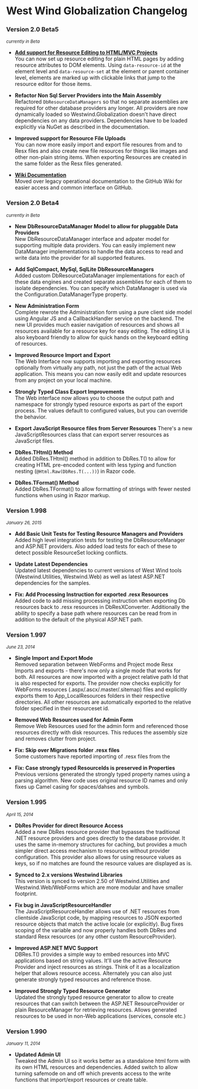 # West Wind Globalization Changelog

### Version 2.0 Beta5
<small><i>currently in Beta</i></small>

* **[Add support for Resource Editing to HTML/MVC Projects](https://github.com/RickStrahl/Westwind.Globalization/wiki/Interactive-Resource-Editing)**<br/>
You can now set up resource editing for plain HTML pages by adding resource attributes to DOM elements. Using `data-resource-id` at the element level and `data-resource-set` at the element or parent container level, elements are marked up with clickable links that jump to the resource editor for those items. 

* **Refactor Non Sql Server Providers into the Main Assembly**<br/>
Refactored `DbResourceDataManagers` so that no separate assemblies are required for other database providers any longer. All providers are now dynamically loaded so Westwind.Globalization doesn't have direct dependencies on any data providers. Dependencies have to be loaded explicitly via NuGet as described in the documentation.

* **Improved support for Resource File Uploads**<br/>
You can now more easily import and export file resoures from and to Resx files and also create new file resources for things like images and other non-plain string items. When exporting Resources are created in the same folder as the Resx files generated.

* **[Wiki Documentation](https://github.com/RickStrahl/Westwind.Globalization/wiki)**<br/>
Moved over legacy operational documentation to the GitHub Wiki for easier access and common interface on GitHub.  

### Version 2.0 Beta4
<small><i>currently in Beta</i></small>

* **New DbResourceDataManager Model to allow for pluggable Data Providers**<br/>
New DbResourceDataManager interface and adpater model for supporting multiple data providers. You can easily implement new DataManager implementations to handle the data access to read and write data into the provider for all supported features.

* **Add SqlCompact, MySql, SqlLite DbResourceManagers**<br/>
Added custom DbResourceDataManager implementations for each of these data engines and created separate assemblies for each of them to isolate dependencies. You can specify which DataManager is used via the Configuration.DataManagerType property.

* **New Administration Form**<br/>
Complete rewrote the Administration form using a pure client side model using Angular JS and a CallbackHandler service on the backend. The new UI provides much easier navigation of resources and shows all resources available for a resource key for easy editing. The editing UI is also keyboard friendly to allow for quick hands on the keyboard editing of resources.

* **Improved Resource Import and Export**<br/>
The Web Interface now supports importing and exporting resources optionally from virtually any path, not just the path of the actual Web application. This means you can now easily edit and update resources from any project on your local machine.

* **Strongly Typed Class Export Improvements**<br/>
The Web interface now allows you to choose the output path and namespace for strongly typed resource exports as part of the export process. The values default to configured values, but you can override the behavior.

* **Export JavaScript Resource files from Server Resources**
There's a new JavaScriptResources class that can export server resources as JavaScript files.

* **DbRes.THtml() Method**<br/>
Added DbRes.THtml() method in addition to DbRes.T() to allow for creating HTML pre-encoded content with less typing and function nesting (`@Html.Raw(DbRes.T(...))`) in Razor code.

* **DbRes.TFormat() Method**<br/>
Added DbRes.TFormat() to allow formatting of strings with fewer nested functions when using in Razor markup.


### Version 1.998
<small><i>January 26, 2015</i></small>

* **Add Basic Unit Tests for Testing Resource Managers and Providers**<br/>
Added high level integration tests for testing the DbResourceManager
and ASP.NET providers. Also added load tests for each of these to detect
possible ResourceSet locking conflicts.


* **Update Latest Dependencies**<br/>
Updated latest dependencies to current versions of West Wind tools
(Westwind.Utilities, Westwind.Web) as well as latest ASP.NET
dependencies for the samples. 

* **Fix: Add Processing Instruction for exported .resx Resources**<br/>
Added code to add missing processing instruction when exporting 
Db resources back to .resx resources in DbResXConverter.
Additionally the ability to specify a base path where resources
can be read from in addition to the default of the physical 
ASP.NET path.

### Version 1.997
<small><i>June 23, 2014</i></small>

* **Single Import and Export Mode**<br/>
Removed separation between WebForms and Project mode Resx Imports and
exports - there's now only a single mode that works for both. All
resources are now imported with a project relative path Id that
is also respected for exports. The provider now checks explicitly
for WebForms resources (.aspx/.ascx/.master/.sitemap) files and
explicitly exports them to App_LocalResources folders in their
respective directories. All other resources are automatically
exported to the relative folder specified in their resourceset id.

* **Removed Web Resources used for Admin Form**<br/>
Remove Web Resources used for the admin form and referenced
those resources directly with disk resources. This reduces
the assembly size and removes clutter from project.

* **Fix: Skip over Migrations folder .resx files**<br/>
Some customers have reported importing of .resx files from 
the 

* **Fix: Case strongly typed ResourceIds is preserved in Properties**<br/>
Previous versions generated the strongly typed property names using a
parsing algorithm. New code uses original resource ID names and only
fixes up Camel casing for spaces/dahses and symbols.

### Version 1.995
<small><i>April 15, 2014</i></small>

* **DbRes Provider for direct Resource Access**<br/>
Added a new DbRes resource provider that bypasses the traditional
.NET resource providers and goes directly to the database provider.
It uses the same in-memory structures for caching, but provides
a much simpler direct access mechanism to resources without
provider configuration. This provider also allows for using
resource values as keys, so if no matches are found the resource
values are displayed as is.

* **Synced to 2.x versions Westwind Libraries**<br/>
This version is synced to version 2.50 of Westwind.Utilities and
Westwind.Web/WebForms which are more modular and have smaller
footprint.

* **Fix bug in JavaScriptResourceHandler**<br/>
The JavaScriptResourceHandler allows use of .NET resources from
clientside JavaScript code, by mapping resources to JSON exported
resource objects that match the active locale (or explicitly). Bug
fixes scoping of the variable and now properly handles both DbRes
and standard Resx resources (or any other custom ResourceProvider).

* **Improved ASP.NET MVC Support**<br/>
DBRes.T() provides a simple way to embed resources into MVC
applications based on string values. It'll use the active Resource 
Provider and inject resources as strings. Think of it as a localization
helper that allows resource access. Alternately you can also just 
generate strongly typed resources and reference those.

* **Improved Strongly Typed Resource Generator**<br/>
Updated the strongly typed resource generator to allow to create 
resources that can switch between the ASP.NET ResourceProvider or
plain ResourceManager for retrieving resources. Allows generated
resources to be used in non-Web applications (services, console etc.)

### Version 1.990
<small><i>January 11, 2014</i></small>

* **Updated Admin UI**<br/>
Tweaked the Admin UI so it works better as a standalone html
form with its own HTML resources and dependencies. Added switch
to allow turning safemode on and off which prevents access to
the write functions that import/export resources or create
table.
